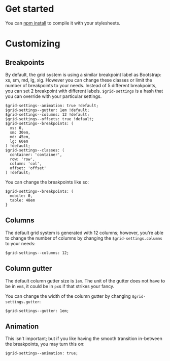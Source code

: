 # Get started

You can [npm install](#npm-install) to compile it with your stylesheets.

# Customizing

## Breakpoints

By default, the grid system is using a similar breakpoint label as Bootstrap: xs, sm, md, lg, xlg. However you can change these classes or limit the number of breakpoints to your needs. Instead of 5 different breakpoints, you can set 2 breakpoint with different labels. `$grid-settings` is a hash that you can override with your particular settings.

```
$grid-settings--animation: true !default;
$grid-settings--gutter: 1em !default;
$grid-settings--columns: 12 !default;
$grid-settings--offsets: true !default;
$grid-settings--breakpoints: (
  xs: 0,
  sm: 30em,
  md: 45em,
  lg: 60em
) !default;
$grid-settings--classes: (
  container: 'container',
  row: 'row',
  column: 'col',
  offset: 'offset'
) !default;
```

You can change the breakpoints like so:

```
$grid-settings--breakpoints: (
  mobile: 0,
  table: 48em
}
```

## Columns

The default grid system is generated with 12 columns; however, you're able to change the number of columns by changing the `$grid-settings.columns` to your needs:

```
$grid-settings--columns: 12;
```

## Column gutter

The default column gutter size is `1em`. The unit of the gutter does not have to be in `em`s, it could be in `px`s if that strikes your fancy.

You can change the width of the column gutter by changing `$grid-settings.gutter`:

```
$grid-settings--gutter: 1em;
```

## Animation

This isn't important; but if you like having the smooth transition in-between the breakpoints, you may turn this on:

```
$grid-settings--animation: true;
```
